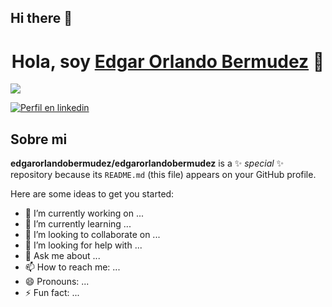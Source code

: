 ## Hi there 👋

<div align="center">
<h1 align="center">Hola, soy <a href="[https://aristi.dev](https://www.linkedin.com/in/edgarorlandobermudez/)">Edgar Orlando Bermudez</a> 👋</h1>
</div>
<img src="[https://i.imgur.com/weNbhGZ.png](https://media.licdn.com/dms/image/v2/C5603AQG_z0Rwv7MY9w/profile-displayphoto-shrink_800_800/profile-displayphoto-shrink_800_800/0/1516796014367?e=1743638400&v=beta&t=Id3Yv_BpWovnljw96EYWe_VEov1B5vUgTiGcIIxbXQ8)">

[![Perfil en linkedin]([https://img.shields.io/youtube/channel/subscribers/UCIjEgHA1vatSR2K4rfcdNRg?style=social)](https://youtube.com/aristidevs?sub_confirmation=1](https://www.linkedin.com/in/edgarorlandobermudez/))


## Sobre mi

**edgarorlandobermudez/edgarorlandobermudez** is a ✨ _special_ ✨ repository because its `README.md` (this file) appears on your GitHub profile.

Here are some ideas to get you started:

- 🔭 I’m currently working on ...
- 🌱 I’m currently learning ...
- 👯 I’m looking to collaborate on ...
- 🤔 I’m looking for help with ...
- 💬 Ask me about ...
- 📫 How to reach me: ...
- 😄 Pronouns: ...
- ⚡ Fun fact: ...
